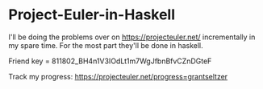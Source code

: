 # Project-Euler-in-Haskell
I'll be doing the problems over on https://projecteuler.net/ incrementally in my spare time. For the most part they'll be done in haskell.

Friend key = 811802_BH4n1V3IOdLt1m7WgJfbnBfvCZnDGteF

Track my progress: https://projecteuler.net/progress=grantseltzer
